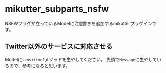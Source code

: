 # mikutter_subparts_nsfw
NSFWフラグが立っているModelに注意書きを追加するmikutterプラグインです。

## Twitter以外のサービスに対応させる
Modelに`sensitive?`メソッドを生やしてください。
先頭で`Message`に生やしているので、参考になると思います。
